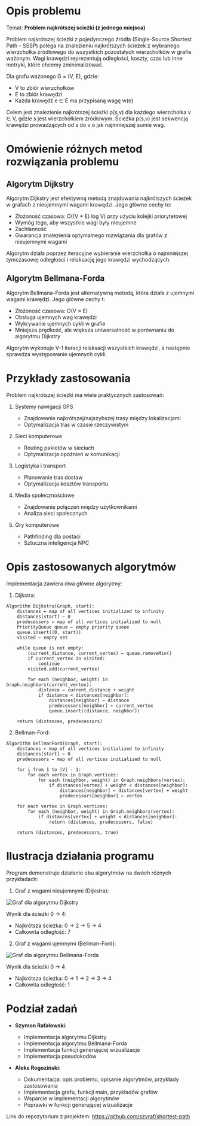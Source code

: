 # Opis problemu

Temat: **Problem najkrótszej ścieżki (z jednego miejsca)**

Problem najkrótszej ścieżki z pojedynczego źródła (Single-Source Shortest Path - SSSP) polega na znalezieniu najkrótszych ścieżek z wybranego wierzchołka źródłowego do wszystkich pozostałych wierzchołków w grafie ważonym. Wagi krawędzi reprezentują odległości, koszty, czas lub inne metryki, które chcemy zminimalizować.

Dla grafu ważonego G = (V, E), gdzie:

-   V to zbiór wierzchołków
-   E to zbiór krawędzi
-   Każda krawędź e ∈ E ma przypisaną wagę w(e)

Celem jest znalezienie najkrótszej ścieżki p(s,v) dla każdego wierzchołka v ∈ V, gdzie s jest wierzchołkiem źródłowym. Ścieżka p(s,v) jest sekwencją krawędzi prowadzących od s do v o jak najmniejszej sumie wag.

# Omówienie różnych metod rozwiązania problemu

## Algorytm Dijkstry

Algorytm Dijkstry jest efektywną metodą znajdowania najkrótszych ścieżek w grafach z nieujemnymi wagami krawędzi. Jego główne cechy to:

-   Złożoność czasowa: O((V + E) log V) przy użyciu kolejki priorytetowej
-   Wymóg tego, aby wszystkie wagi były nieujemne
-   Zachłanność
-   Gwarancja znalezienia optymalnego rozwiązania dla grafów z nieujemnymi wagami

Algorytm działa poprzez iteracyjne wybieranie wierzchołka o najmniejszej tymczasowej odległości i relaksację jego krawędzi wychodzących.

## Algorytm Bellmana-Forda

Algorytm Bellmana-Forda jest alternatywną metodą, która działa z ujemnymi wagami krawędzi. Jego główne cechy t:

-   Złożoność czasowa: O(V × E)
-   Obsługa ujemnych wag krawędzi
-   Wykrywanie ujemnych cykli w grafie
-   Mniejsza prędkość, ale większa uniwersalność w porównaniu do algorytmu Dijkstry

Algorytm wykonuje V-1 iteracji relaksacji wszystkich krawędzi, a następnie sprawdza występowanie ujemnych cykli.

# Przykłady zastosowania

Problem najkrótszej ścieżki ma wiele praktycznych zastosowań:

1. Systemy nawigacji GPS

    - Znajdowanie najkrótszej/najszybszej trasy między lokalizacjami
    - Optymalizacja tras w czasie rzeczywistym

2. Sieci komputerowe

    - Routing pakietów w sieciach
    - Optymalizacja opóźnień w komunikacji

3. Logistyka i transport

    - Planowanie tras dostaw
    - Optymalizacja kosztów transportu

4. Media społecznościowe

    - Znajdowanie połączeń między użytkownikami
    - Analiza sieci społecznych

5. Gry komputerowe
    - Pathfinding dla postaci
    - Sztuczna inteligencja NPC

# Opis zastosowanych algorytmów

Implementacja zawiera dwa główne algorytmy:

1. Dijkstra:

```
Algorithm Dijkstra(Graph, start):
    distances ← map of all vertices initialized to infinity
    distances[start] ← 0
    predecessors ← map of all vertices initialized to null
    PriorityQueue queue ← empty priority queue
    queue.insert((0, start))
    visited ← empty set

    while queue is not empty:
        (current_distance, current_vertex) ← queue.removeMin()
        if current_vertex in visited:
            continue
        visited.add(current_vertex)

        for each (neighbor, weight) in Graph.neighbors(current_vertex):
            distance ← current_distance + weight
            if distance < distances[neighbor]:
                distances[neighbor] ← distance
                predecessors[neighbor] ← current_vertex
                queue.insert((distance, neighbor))

    return (distances, predecessors)
```

2. Bellman-Ford:

```
Algorithm BellmanFord(Graph, start):
    distances ← map of all vertices initialized to infinity
    distances[start] ← 0
    predecessors ← map of all vertices initialized to null

    for i from 1 to |V| - 1:
        for each vertex in Graph.vertices:
            for each (neighbor, weight) in Graph.neighbors(vertex):
                if distances[vertex] + weight < distances[neighbor]:
                    distances[neighbor] ← distances[vertex] + weight
                    predecessors[neighbor] ← vertex

    for each vertex in Graph.vertices:
        for each (neighbor, weight) in Graph.neighbors(vertex):
            if distances[vertex] + weight < distances[neighbor]:
                return (distances, predecessors, false)

    return (distances, predecessors, true)
```

# Ilustracja działania programu

Program demonstruje działanie obu algorytmów na dwóch różnych przykładach:

1. Graf z wagami nieujemnymi (Dijkstra):

![Graf dla algorytmu Dijkstry](dijkstra_graph.png)

Wynik dla ścieżki 0 -> 4:

-   Najkrótsza ścieżka: 0 -> 2 -> 5 -> 4
-   Całkowita odległość: 7

2. Graf z wagami ujemnymi (Bellman-Ford):

![Graf dla algorytmu Bellmana-Forda](bellman_ford_graph.png)

Wynik dla ścieżki 0 -> 4

-   Najkrótsza ścieżka: 0 -> 1 -> 2 -> 3 -> 4
-   Całkowita odległość: 1

# Podział zadań

-   **Szymon Rafałowski**:

    -   Implementacja algorytmu Dijkstry
    -   Implementacja algorytmu Bellmana-Forda
    -   Implementacja funkcji generującej wizualizacje
    -   Implementacja pseudokodów

-   **Aleks Rogoziński**:

    -   Dokumentacja: opis problemu, opisanie algorytmów, przykłady zastosowania
    -   Implementacja grafu, funkcji main, przykładów grafów
    -   Wsparcie w implementacji algorytmów
    -   Poprawki w funkcji generującej wizualizacje

Link do repozytorium z projektem: https://github.com/szyraf/shortest-path
